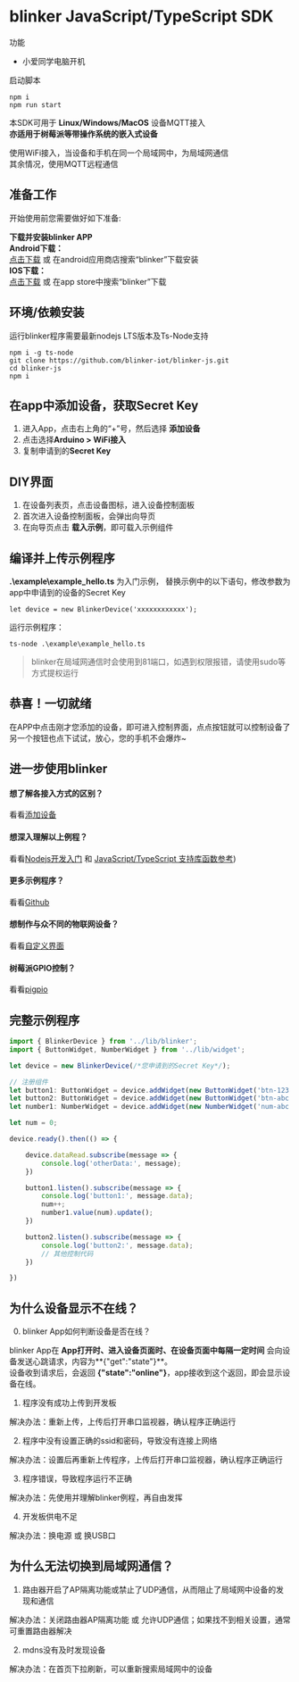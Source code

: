 # blinker JavaScript/TypeScript SDK  

功能

- 小爱同学电脑开机

启动脚本
```
npm i
npm run start
```

本SDK可用于 **Linux/Windows/MacOS** 设备MQTT接入  
**亦适用于树莓派等带操作系统的嵌入式设备**  

使用WiFi接入，当设备和手机在同一个局域网中，为局域网通信  
其余情况，使用MQTT远程通信  

## 准备工作
开始使用前您需要做好如下准备:  

**下载并安装blinker APP**  
**Android下载：**  
[点击下载](https://github.com/blinker-iot/app-release/releases) 或 在android应用商店搜索“blinker”下载安装  
**IOS下载：**  
[点击下载](https://itunes.apple.com/cn/app/id1357907814) 或 在app store中搜索“blinker”下载  


## 环境/依赖安装  
运行blinker程序需要最新nodejs LTS版本及Ts-Node支持  
```
npm i -g ts-node
git clone https://github.com/blinker-iot/blinker-js.git
cd blinker-js
npm i
```

## 在app中添加设备，获取Secret Key  
1. 进入App，点击右上角的“+”号，然后选择 **添加设备**    
2. 点击选择**Arduino > WiFi接入**  
3. 复制申请到的**Secret Key**  

## DIY界面  
1. 在设备列表页，点击设备图标，进入设备控制面板  
2. 首次进入设备控制面板，会弹出向导页
3. 在向导页点击 **载入示例**，即可载入示例组件  
   
## 编译并上传示例程序 

**.\example\example_hello.ts** 为入门示例， 替换示例中的以下语句，修改参数为app中申请到的设备的Secret Key  
```
let device = new BlinkerDevice('xxxxxxxxxxxx');
```
运行示例程序：
```
ts-node .\example\example_hello.ts
```

> blinker在局域网通信时会使用到81端口，如遇到权限报错，请使用sudo等方式提权运行  

## 恭喜！一切就绪  

在APP中点击刚才您添加的设备，即可进入控制界面，点点按钮就可以控制设备了  
另一个按钮也点下试试，放心，您的手机不会爆炸~  

## 进一步使用blinker  

#### 想了解各接入方式的区别？  
看看[添加设备](?file=002-开发入门/001-添加设备 "添加设备")  

#### 想深入理解以上例程？  

看看[Nodejs开发入门](https://diandeng.tech/doc/getting-start-nodejs "Nodejs开发入门") 和 [JavaScript/TypeScript 支持库函数参考](https://diandeng.tech/doc/javascript-support)) 
#### 更多示例程序？  

看看[Github](https://github.com/blinker-iot/blinker-js/tree/typescript/example)  

#### 想制作与众不同的物联网设备？  
看看[自定义界面](https://diandeng.tech/doc/layouter-2)  

#### 树莓派GPIO控制？  
看看[pigpio](https://github.com/fivdi/pigpio)  

## 完整示例程序  


```javascript
import { BlinkerDevice } from '../lib/blinker';
import { ButtonWidget, NumberWidget } from '../lib/widget';

let device = new BlinkerDevice(/*您申请到的Secret Key*/);

// 注册组件
let button1: ButtonWidget = device.addWidget(new ButtonWidget('btn-123'));
let button2: ButtonWidget = device.addWidget(new ButtonWidget('btn-abc'));
let number1: NumberWidget = device.addWidget(new NumberWidget('num-abc'));

let num = 0;

device.ready().then(() => {

    device.dataRead.subscribe(message => {
        console.log('otherData:', message);
    })

    button1.listen().subscribe(message => {
        console.log('button1:', message.data);
        num++;
        number1.value(num).update();
    })

    button2.listen().subscribe(message => {
        console.log('button2:', message.data);
        // 其他控制代码
    })

})
```

## 为什么设备显示不在线？  

0. blinker App如何判断设备是否在线？  

blinker App在 **App打开时、进入设备页面时、在设备页面中每隔一定时间** 会向设备发送心跳请求，内容为**{"get":"state"}**。  
设备收到请求后，会返回 **{"state":"online"}**，app接收到这个返回，即会显示设备在线。  

1. 程序没有成功上传到开发板  

解决办法：重新上传，上传后打开串口监视器，确认程序正确运行  

2. 程序中没有设置正确的ssid和密码，导致没有连接上网络  

解决办法：设置后再重新上传程序，上传后打开串口监视器，确认程序正确运行  

3. 程序错误，导致程序运行不正确  

解决办法：先使用并理解blinker例程，再自由发挥  

4. 开发板供电不足   

解决办法：换电源 或 换USB口  

## 为什么无法切换到局域网通信？  

1. 路由器开启了AP隔离功能或禁止了UDP通信，从而阻止了局域网中设备的发现和通信  

解决办法：关闭路由器AP隔离功能 或 允许UDP通信；如果找不到相关设置，通常可重置路由器解决  

2. mdns没有及时发现设备  

解决办法：在首页下拉刷新，可以重新搜索局域网中的设备  
